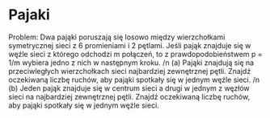 # Pajaki
Problem:
Dwa pająki poruszają się losowo między wierzchołkami symetrycznej sieci z 6 promieniami i 2 pętlami.
Jeśli pająk znajduje się w węźle sieci z którego odchodzi m połączeń, to z prawdopodobieństwem p = 1/m wybiera jedno z nich w następnym kroku.
/n (a) Pająki znajdują się na przeciwległych wierzchołkach sieci najbardziej zewnętrznej pętli. Znajdź oczekiwaną liczbę ruchów, aby pająki spotkały się w jednym węźle sieci.
/n (b) Jeden pająk znajduje się w centrum sieci a drugi w jednym z węzłów sieci na najbardziej zewnętrznej pętli. Znajdź oczekiwaną liczbę ruchów, aby pająki spotkały się w jednym węźle sieci.
